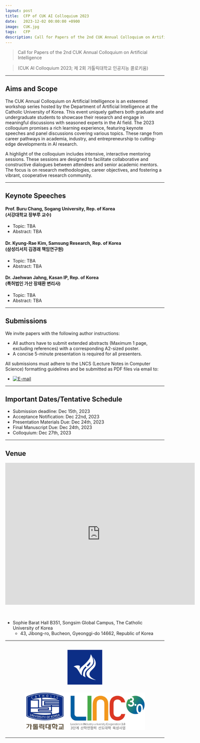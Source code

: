 ```yaml
---
layout: post
title:  CFP of CUK AI Colloquium 2023
date:   2023-12-02 00:00:00 +0900
image:  CUK.jpg
tags:   CFP
description: Call for Papers of the 2nd CUK Annual Colloquium on Artificial Intelligence - A workshop series that brings together graduate and undergraduate students from the Department of Artificial Intelligence at the Catholic University of Korea to present and discuss their research with experienced scholars in the field.
---
```


> Call for Papers of the 2nd CUK Annual Colloquium on Artificial Intelligence

> (CUK AI Colloquium 2023; 제 2회 가톨릭대학교 인공지능 콜로키움)

***

Aims and Scope
------------

The CUK Annual Colloquium on Artificial Intelligence is an esteemed workshop series hosted by the Department of Artificial Intelligence at the Catholic University of Korea. This event uniquely gathers both graduate and undergraduate students to showcase their research and engage in meaningful discussions with seasoned experts in the AI field. The 2023 colloquium promises a rich learning experience, featuring keynote speeches and panel discussions covering various topics. These range from career pathways in academia, industry, and entrepreneurship to cutting-edge developments in AI research.

A highlight of the colloquium includes intensive, interactive mentoring sessions. These sessions are designed to facilitate collaborative and constructive dialogues between attendees and senior academic mentors. The focus is on research methodologies, career objectives, and fostering a vibrant, cooperative research community.

***

Keynote Speeches
------------

#### Prof. Buru Chang, Sogang University, Rep. of Korea <br>(서강대학교 장부루 교수)
* Topic: TBA
* Abstract: TBA

#### Dr. Kyung-Rae Kim, Samsung Research, Rep. of Korea <br>(삼성리서치 김경래 책임연구원)
* Topic: TBA
* Abstract: TBA

#### Dr. Jaehwan Jahng, Kasan IP, Rep. of Korea <br>(특허법인 가산 장재환 변리사)
* Topic: TBA
* Abstract: TBA

***

Submissions
------------

We invite papers with the following author instructions: 
*	All authors have to submit extended abstracts (Maximum 1 page, excluding references) with a corresponding A2-sized poster.
*	A concise 5-minute presentation is required for all presenters.

All submissions must adhere to the LNCS (Lecture Notes in Computer Science) formatting guidelines and be submitted as PDF files via email to:   
*	[![E-mail](https://img.shields.io/badge/Organizer-ojlee@catholic.ac.kr-0C2E86?style=flat-square&logo=Gmail&logoColor=FFFFFF)](mailto:ojlee@catholic.ac.kr)

***

Important Dates/Tentative Schedule
------------

*	Submission deadline: Dec 15th, 2023 
*	Acceptance Notification: Dec 22nd, 2023
*	Presentation Materials Due: Dec 24th, 2023
*	Final Manuscript Due: Dec 24th, 2023
*	Colloquium: Dec 27th, 2023

***

Venue
------------

<div class="gmap">
  <p align="center"><iframe src="https://www.google.com/maps/embed?pb=!1m18!1m12!1m3!1d791.4723252778355!2d126.80200158589973!3d37.48693857838225!2m3!1f0!2f0!3f0!3m2!1i1024!2i768!4f13.1!3m3!1m2!1s0x357b62c22341bd79%3A0x13730f14a1fc72e!2z6rCA7Yao66at64yA7ZWZ6rWQIOyEseyLrOq1kOyglQ!5e0!3m2!1sko!2skr!4v1651584191104!5m2!1sko!2skr" width="600" height="450" style="border:0;" allowfullscreen="" loading="lazy" referrerpolicy="no-referrer-when-downgrade"></iframe></p>
</div>

<br>

* Sophie Barat Hall B351, Songsim Global Campus, The Catholic University of Korea
  * 43, Jibong-ro, Bucheon, Gyeonggi-do 14662, Republic of Korea

***

<p align="center"><a href="https://cukai.catholic.ac.kr/cukai/index.html"><img align="center" src="/images/AI_Logo.png" style="width : 110px; margin : 15px"></a><a href="https://linc.catholic.ac.kr/lincplus/index.html"><img align="center" src="/images/CUKLINK_Logo.jpg" style="width : 380px; margin : 10px; max-width: 90%"></a></p>

***



